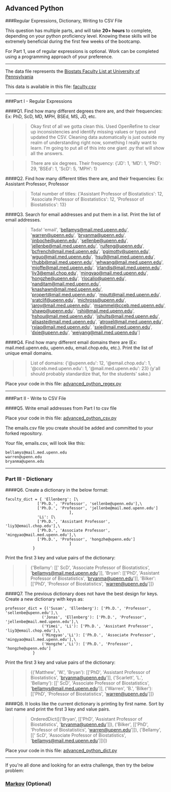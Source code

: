 ## Advanced Python    

###Regular Expressions, Dictionary, Writing to CSV File  

This question has multiple parts, and will take **20+ hours** to complete, depending on your python proficiency level.  Knowing these skills will be extremely beneficial during the first few weeks of the bootcamp.

For Part 1, use of regular expressions is optional.  Work can be completed using a programming approach of your preference. 

---

The data file represents the [Biostats Faculty List at University of Pennsylvania](http://www.med.upenn.edu/cceb/biostat/faculty.shtml)

This data is available in this file:  [faculty.csv](python/faculty.csv)

--- 

###Part I - Regular Expressions  


####Q1. Find how many different degrees there are, and their frequencies: Ex:  PhD, ScD, MD, MPH, BSEd, MS, JD, etc.

>> Okay first of all we gotta clean this. Used OpenRefine to clear up inconsistencies and identify missing values or typos and updated the CSV. Cleaning data automatically is just outside my realm of understanding right now, something I really want to learn. I'm going to put all of this into one giant .py that will show all the answers.

>> There are six degrees. Their frequency: {'JD': 1, 'MD': 1, 'PhD': 29, 'BSEd': 1, 'ScD': 5, 'MPH': 1}


####Q2. Find how many different titles there are, and their frequencies:  Ex:  Assistant Professor, Professor

>> Total number of titles: {'Assistant Professor of Biostatistics': 12, 'Associate Professor of Biostatistics': 12, 'Professor of Biostatistics': 13}


####Q3. Search for email addresses and put them in a list.  Print the list of email addresses.

>> Tada! 
'email', 'bellamys@mail.med.upenn.edu', 'warren@upenn.edu', 'bryanma@upenn.edu', 'jinboche@upenn.edu', 'sellenbe@upenn.edu', 'jellenbe@mail.med.upenn.edu', 'ruifeng@upenn.edu', 'bcfrench@mail.med.upenn.edu', 'pgimotty@upenn.edu', 'wguo@mail.med.upenn.edu', 'hsu9@mail.med.upenn.edu', 'rhubb@mail.med.upenn.edu', 'whwang@mail.med.upenn.edu', 'mjoffe@mail.med.upenn.edu', 'jrlandis@mail.med.upenn.edu', 'liy3@email.chop.edu', 'mingyao@mail.med.upenn.edu', 'hongzhe@upenn.edu', 'rlocalio@upenn.edu', 'nanditam@mail.med.upenn.edu', 'knashawn@mail.med.upenn.edu', 'propert@mail.med.upenn.edu', 'mputt@mail.med.upenn.edu', 'sratclif@upenn.edu', 'michross@upenn.edu', 'jaroy@mail.med.upenn.edu', 'msammel@cceb.med.upenn.edu', 'shawp@upenn.edu', 'rshi@mail.med.upenn.edu', 'hshou@mail.med.upenn.edu', 'jshults@mail.med.upenn.edu', 'alisaste@mail.med.upenn.edu', 'atroxel@mail.med.upenn.edu', 'rxiao@mail.med.upenn.edu', 'sxie@mail.med.upenn.edu', 'dxie@upenn.edu', 'weiyang@mail.med.upenn.edu']


####Q4. Find how many different email domains there are (Ex:  mail.med.upenn.edu, upenn.edu, email.chop.edu, etc.).  Print the list of unique email domains.

>> List of domains: {'@upenn.edu': 12, '@email.chop.edu': 1, '@cceb.med.upenn.edu': 1, '@mail.med.upenn.edu': 23}
>> (y'all should probably standardize that, for the students' sake.)

Place your code in this file: [advanced_python_regex.py](python/advanced_python_regex.py)

---

###Part II - Write to CSV File

####Q5.  Write email addresses from Part I to csv file

Place your code in this file: [advanced_python_csv.py](python/advanced_python_csv.py)

The emails.csv file you create should be added and committed to your forked repository.

Your file, emails.csv, will look like this:
```
bellamys@mail.med.upenn.edu
warren@upenn.edu
bryanma@upenn.edu
```

---

### Part III - Dictionary

####Q6.  Create a dictionary in the below format:
```
faculty_dict = { 'Ellenberg': [\
              ['Ph.D.', 'Professor', 'sellenbe@upenn.edu'],\
              ['Ph.D.', 'Professor', 'jellenbe@mail.med.upenn.edu']
                            ],
              'Li': [\
              ['Ph.D.', 'Assistant Professor', 'liy3@email.chop.edu'],\
              ['Ph.D.', 'Associate Professor', 'mingyao@mail.med.upenn.edu'],\
              ['Ph.D.', 'Professor', 'hongzhe@upenn.edu']
                            ]
            }
```
Print the first 3 key and value pairs of the dictionary:

>> {'Bellamy': [[' ScD', 'Associate Professor of Biostatistics', 'bellamys@mail.med.upenn.edu']], 'Bryan': [['PhD', 'Assistant Professor of Biostatistics', 'bryanma@upenn.edu']], 'Bilker': [['PhD', 'Professor of Biostatistics', 'warren@upenn.edu']]}

####Q7.  The previous dictionary does not have the best design for keys.  Create a new dictionary with keys as:

```
professor_dict = {('Susan', 'Ellenberg'): ['Ph.D.', 'Professor', 'sellenbe@upenn.edu'],\
                ('Jonas', 'Ellenberg'): ['Ph.D.', 'Professor', 'jellenbe@mail.med.upenn.edu'],\
                ('Yimei', 'Li'): ['Ph.D.', 'Assistant Professor', 'liy3@email.chop.edu'],\
                ('Mingyao','Li'): ['Ph.D.', 'Associate Professor', 'mingyao@mail.med.upenn.edu'],\
                ('Hongzhe','Li'): ['Ph.D.', 'Professor', 'hongzhe@upenn.edu']
            }
```

Print the first 3 key and value pairs of the dictionary:

>> {('Matthew', 'W.', 'Bryan'): [['PhD', 'Assistant Professor of Biostatistics', 'bryanma@upenn.edu']], ('Scarlett', 'L.', 'Bellamy'): [[' ScD', 'Associate Professor of Biostatistics', 'bellamys@mail.med.upenn.edu']], ('Warren', 'B.', 'Bilker'): [['PhD', 'Professor of Biostatistics', 'warren@upenn.edu']]}

####Q8.  It looks like the current dictionary is printing by first name.  Sort by last name and print the first 3 key and value pairs.  

>> OrderedDict([('Bryan', [['PhD', 'Assistant Professor of Biostatistics', 'bryanma@upenn.edu']]), ('Bilker', [['PhD', 'Professor of Biostatistics', 'warren@upenn.edu']]), ('Bellamy', [[' ScD', 'Associate Professor of Biostatistics', 'bellamys@mail.med.upenn.edu']])])

Place your code in this file: [advanced_python_dict.py](python/advanced_python_dict.py)

--- 

If you're all done and looking for an extra challenge, then try the below problem:  

### [Markov](python/markov.py) (Optional)

